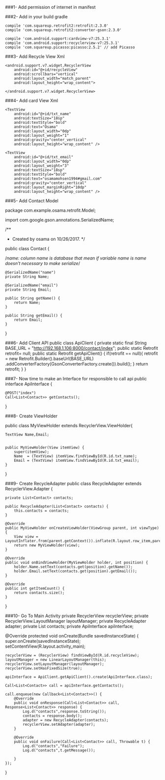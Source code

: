 ###1-	Add permission of internet in manifest
	<uses-permission android:name="android.permission.INTERNET"></uses-permission>

###2-	Add in your build gradle
	
	compile 'com.squareup.retrofit2:retrofit:2.3.0'
	compile 'com.squareup.retrofit2:converter-gson:2.3.0'

    compile 'com.android.support:cardview-v7:25.3.1' 
    compile 'com.android.support:recyclerview-v7:25.3.1'
    compile 'com.squareup.picasso:picasso:2.5.2' // add Picasso

###3-	Add Recycle View Xml
<RelativeLayout xmlns:android="http://schemas.android.com/apk/res/android"
    xmlns:app="http://schemas.android.com/apk/res-auto"
    xmlns:tools="http://schemas.android.com/tools"
    android:layout_width="match_parent"
    android:layout_height="match_parent"
    tools:context="com.example.osama.retrofit.MainActivity">

    <android.support.v7.widget.RecyclerView
        android:id="@+id/recycleView"
        android:scrollbars="vertical"
        android:layout_width="match_parent"
        android:layout_height="wrap_content">

    </android.support.v7.widget.RecyclerView>

</RelativeLayout>

###4-	Add card View Xml
<?xml version="1.0" encoding="utf-8"?>
<LinearLayout
    xmlns:android="http://schemas.android.com/apk/res/android"
    android:orientation="horizontal"
    android:layout_width="match_parent"
    android:layout_weight="4"
    android:layout_height="80dp"
    >

    <TextView
        android:id="@+id/txt_name"
        android:textSize="18sp"
        android:textStyle="bold"
        android:text="Osama"
        android:layout_width="0dp"
        android:layout_weight="1"
        android:gravity="center_vertical"
        android:layout_height="wrap_content" />

    <TextView
        android:id="@+id/txt_email"
        android:layout_width="0dp"
        android:layout_weight="3"
        android:textSize="18sp"
        android:textStyle="bold"
        android:text="osamamohsen1994#gmail.com"
        android:gravity="center_vertical"
        android:layout_marginRight="10dp"
        android:layout_height="wrap_content" />
    
</LinearLayout>

###5-	Add Contact Model

package com.example.osama.retrofit.Model;

import com.google.gson.annotations.SerializedName;

/**
 * Created by osama on 10/26/2017.
 */

public class Contact {

/*name: column name is database that mean if variable name is name doesn’t necessary to make serialize*/

    @SerializedName("name") 
    private String Name;

    @SerializedName("email")
    private String Email;

    public String getName() {
        return Name;
    }

    public String getEmail() {
        return Email;
    }
}



###6-	Add Client API
	public class ApiClient {
    private static final String BASE_URL = "http://192.168.1.106:8000/contact/index";
    public static Retrofit retrofit= null;
    public static Retrofit getApiClient() {
        if(retrofit == null){
            retrofit = new Retrofit.Builder().baseUrl(BASE_URL)
                    .addConverterFactory(GsonConverterFactory.create()).build();
        }
        return retrofit;
    }
}

###7-	Now time to make an Interface for responsible to call api
public interface ApiInterface {

    @POST("index")
    Call<List<Contact>> getContacts();
}


###8-	Create ViewHolder

public class MyViewHolder extends RecyclerView.ViewHolder{

    TextView Name,Email;


    public MyViewHolder(View itemView) {
        super(itemView);
        Name  = (TextView) itemView.findViewById(R.id.txt_name);
        Email = (TextView) itemView.findViewById(R.id.txt_email);
    }
}


###9-	Create RecycleAdapter
public class RecycleAdapter extends RecyclerView.Adapter<MyViewHolder> {

    private List<Contact> contacts;

    public RecycleAdapter(List<Contact> contacts) {
        this.contacts = contacts;
    }

    @Override
    public MyViewHolder onCreateViewHolder(ViewGroup parent, int viewType) {
        View view = LayoutInflater.from(parent.getContext()).inflate(R.layout.row_item,parent,false);
        return new MyViewHolder(view);
    }

    @Override
    public void onBindViewHolder(MyViewHolder holder, int position) {
        holder.Name.setText(contacts.get(position).getName());
        holder.Email.setText(contacts.get(position).getEmail());
    }

    @Override
    public int getItemCount() {
        return contacts.size();
    }

}

###10-	Go To Main Activity
private RecyclerView recyclerView;
private RecyclerView.LayoutManager layoutManager;
private RecycleAdapter adapter;
private List<Contact> contacts;
private ApiInterface apiInterface;

@Override
protected void onCreate(Bundle savedInstanceState) {
    super.onCreate(savedInstanceState);
    setContentView(R.layout.activity_main);

    recyclerView = (RecyclerView) findViewById(R.id.recycleView);
    layoutManager = new LinearLayoutManager(this);
    recyclerView.setLayoutManager(layoutManager);
    recyclerView.setHasFixedSize(true);

    apiInterface = ApiClient.getApiClient().create(ApiInterface.class);

    Call<List<Contact>> call = apiInterface.getContacts();

    call.enqueue(new Callback<List<Contact>>() {
        @Override
        public void onResponse(Call<List<Contact>> call, Response<List<Contact>> response) {
            Log.d("contacts",response.toString());
            contacts = response.body();
            adapter = new RecycleAdapter(contacts);
            recyclerView.setAdapter(adapter);
        }

        @Override
        public void onFailure(Call<List<Contact>> call, Throwable t) {
            Log.d("contacts","Failure");
            Log.d("contacts",t.getMessage());

        }
    });
}

